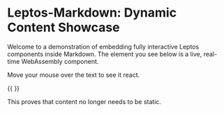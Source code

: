 # Leptos-Markdown: Dynamic Content Showcase

Welcome to a demonstration of embedding fully interactive Leptos components inside Markdown. The element you see below is a live, real-time WebAssembly component.

Move your mouse over the text to see it react.

{{ <ParticleText/> }}

This proves that content no longer needs to be static.